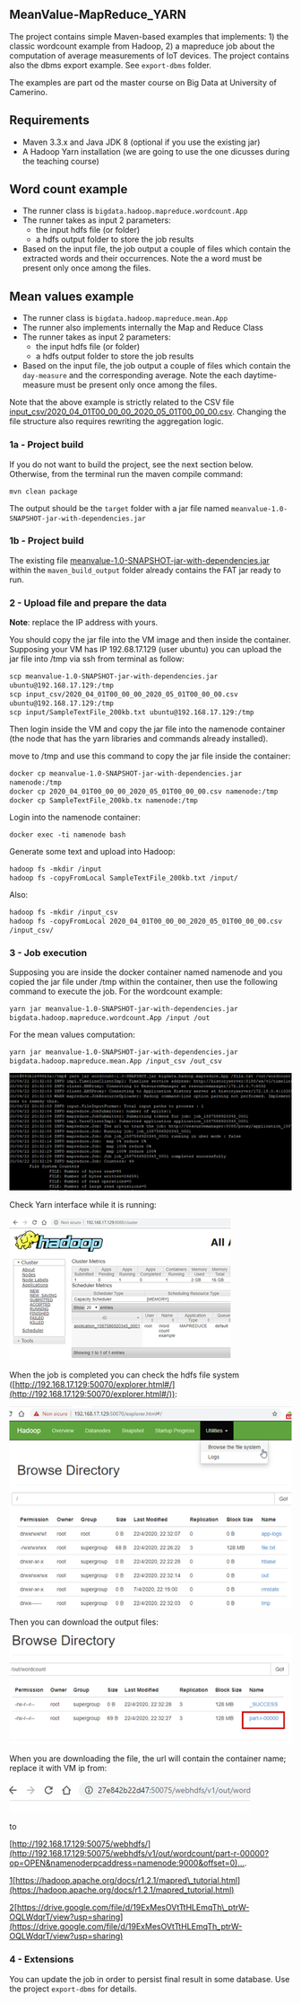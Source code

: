## MeanValue-MapReduce_YARN

The project contains simple Maven-based examples that implements: 1) the classic wordcount example from Hadoop, 2) a mapreduce job about the computation of average measurements of IoT devices.
The project contains also the dbms export example. See `export-dbms` folder.

The examples are part od the master course on Big Data at University of Camerino.

## Requirements

- Maven 3.3.x and Java JDK 8 (optional if you use the existing jar)
- A Hadoop Yarn installation (we are going to use the one dicusses during the teaching course)

## Word count example

- The runner class is `bigdata.hadoop.mapreduce.wordcount.App`
- The runner takes as input 2 parameters:
  - the input hdfs file (or folder)
  - a hdfs output folder to store the job results
- Based on the input file, the job output a couple of files which contain the extracted words and their occurrences. Note the a  word must be present only once among the files.

## Mean values example

- The runner class is `bigdata.hadoop.mapreduce.mean.App`
- The runner also implements internally the Map and Reduce Class
- The runner takes as input 2 parameters:
  - the input hdfs file (or folder)
  - a hdfs output folder to store the job results
- Based on the input file, the job output a couple of files which contain the `day-measure` and the corresponding average. Note the each daytime-measure must be present only once among the files.

Note that the above example is strictly related to the CSV file [input_csv/2020_04_01T00_00_00_2020_05_01T00_00_00.csv](input_csv/2020_04_01T00_00_00_2020_05_01T00_00_00.csv). Changing the file structure also requires rewriting the aggregation logic.

### 1a - Project build

If you do not want to build the project, see the next section below. Otherwise, from the terminal run the maven compile command:

    mvn clean package

The output should be the `target` folder with a jar file named `meanvalue-1.0-SNAPSHOT-jar-with-dependencies.jar`

### 1b - Project build

The existing file [meanvalue-1.0-SNAPSHOT-jar-with-dependencies.jar](maven_build_output/meanvalue-1.0-SNAPSHOT-jar-with-dependencies.jar) within the `maven_build_output` folder already contains the FAT jar ready to run.


### 2 - Upload file and prepare the data

**Note**: replace the IP address with yours.

You should copy the jar file into the VM image and then inside the container. Supposing your VM has IP 192.68.17.129 (user ubuntu) you can upload the jar file into /tmp via ssh from terminal as follow:

    scp meanvalue-1.0-SNAPSHOT-jar-with-dependencies.jar ubuntu@192.168.17.129:/tmp
    scp input_csv/2020_04_01T00_00_00_2020_05_01T00_00_00.csv ubuntu@192.168.17.129:/tmp
    scp input/SampleTextFile_200kb.txt ubuntu@192.168.17.129:/tmp

Then login inside the VM and copy the jar file into the namenode container (the node that has the yarn libraries and commands already installed).

move to /tmp and use this command to copy the jar file inside the container:

    docker cp meanvalue-1.0-SNAPSHOT-jar-with-dependencies.jar namenode:/tmp
    docker cp 2020_04_01T00_00_00_2020_05_01T00_00_00.csv namenode:/tmp
    docker cp SampleTextFile_200kb.tx namenode:/tmp

Login into the namenode container:

    docker exec -ti namenode bash

Generate some text and upload into Hadoop:

    hadoop fs -mkdir /input
    hadoop fs -copyFromLocal SampleTextFile_200kb.txt /input/

Also:

    hadoop fs -mkdir /input_csv
    hadoop fs -copyFromLocal 2020_04_01T00_00_00_2020_05_01T00_00_00.csv /input_csv/

### 3 - Job execution

Supposing you are inside the docker container named namenode and you copied the jar file under /tmp within the container, then use the following command to execute the job.
For the wordcount example:

    yarn jar meanvalue-1.0-SNAPSHOT-jar-with-dependencies.jar bigdata.hadoop.mapreduce.wordcount.App /input /out

For the mean values computation:

    yarn jar meanvalue-1.0-SNAPSHOT-jar-with-dependencies.jar bigdata.hadoop.mapreduce.mean.App /input_csv /out_csv

![](img/1.png)

Check Yarn interface while it is running:

![](img/2.png)

When the job is completed you can check the hdfs file system ([http://192.168.17.129:50070/explorer.html#/](http://192.168.17.129:50070/explorer.html#/)):

![](img/3.png)

Then you can download the output files:

![](img/4.png)

When you are downloading the file, the url will contain the container name; replace it with VM ip from:

![](img/5.png)

to

[http://192.168.17.129:50075/webhdfs/](http://192.168.17.129:50075/webhdfs/v1/out/wordcount/part-r-00000?op=OPEN&namenoderpcaddress=namenode:9000&offset=0)….


[1](#sdfootnote1anc)[https://hadoop.apache.org/docs/r1.2.1/mapred\_tutorial.html](https://hadoop.apache.org/docs/r1.2.1/mapred_tutorial.html)

[2](#sdfootnote2anc)[https://drive.google.com/file/d/19ExMesOVtTtHLEmqTh\_ptrW-OQLWdqrT/view?usp=sharing](https://drive.google.com/file/d/19ExMesOVtTtHLEmqTh_ptrW-OQLWdqrT/view?usp=sharing)


### 4 - Extensions

You can update the job in order to persist final result in some database.
Use the project `export-dbms` for details.
